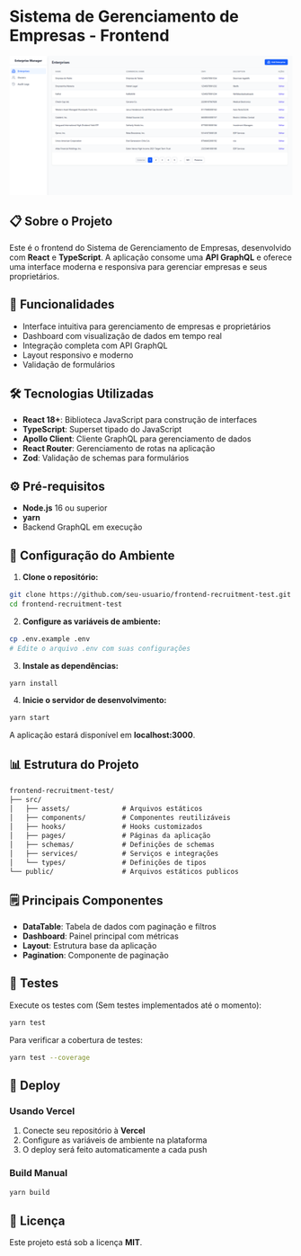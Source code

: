 # Sistema de Gerenciamento de Empresas - Frontend

<div align="center">
  <img src="src/assets/images/dashboard.png" alt="Dashboard do Sistema" width="600">
</div>

## 📋 Sobre o Projeto

Este é o frontend do Sistema de Gerenciamento de Empresas, desenvolvido com **React** e **TypeScript**. A aplicação consome uma **API GraphQL** e oferece uma interface moderna e responsiva para gerenciar empresas e seus proprietários.

## 🚀 Funcionalidades

- Interface intuitiva para gerenciamento de empresas e proprietários
- Dashboard com visualização de dados em tempo real
- Integração completa com API GraphQL
- Layout responsivo e moderno
- Validação de formulários

## 🛠️ Tecnologias Utilizadas

- **React 18+**: Biblioteca JavaScript para construção de interfaces
- **TypeScript**: Superset tipado do JavaScript
- **Apollo Client**: Cliente GraphQL para gerenciamento de dados
- **React Router**: Gerenciamento de rotas na aplicação
- **Zod**: Validação de schemas para formulários

## ⚙️ Pré-requisitos

- **Node.js** 16 ou superior
- **yarn**
- Backend GraphQL em execução

## 🔧 Configuração do Ambiente

1. **Clone o repositório:**

```bash
git clone https://github.com/seu-usuario/frontend-recruitment-test.git
cd frontend-recruitment-test
```

2. **Configure as variáveis de ambiente:**

```bash
cp .env.example .env
# Edite o arquivo .env com suas configurações
```

3. **Instale as dependências:**

```bash
yarn install
```

4. **Inicie o servidor de desenvolvimento:**

```bash
yarn start
```

A aplicação estará disponível em **localhost:3000**.

## 📊 Estrutura do Projeto

```
frontend-recruitment-test/
├── src/
│   ├── assets/             # Arquivos estáticos
│   ├── components/         # Componentes reutilizáveis
│   ├── hooks/              # Hooks customizados
│   ├── pages/              # Páginas da aplicação
│   ├── schemas/            # Definições de schemas
│   ├── services/           # Serviços e integrações
│   └── types/              # Definições de tipos
└── public/                 # Arquivos estáticos publicos
```

## 🗒️ Principais Componentes

- **DataTable**: Tabela de dados com paginação e filtros
- **Dashboard**: Painel principal com métricas
- **Layout**: Estrutura base da aplicação
- **Pagination**: Componente de paginação

## 🧪 Testes

Execute os testes com (Sem testes implementados até o momento):

```bash
yarn test
```

Para verificar a cobertura de testes:

```bash
yarn test --coverage
```

## 🚀 Deploy

### Usando Vercel

1. Conecte seu repositório à **Vercel**
2. Configure as variáveis de ambiente na plataforma
3. O deploy será feito automaticamente a cada push

### Build Manual

```bash
yarn build
```

## 📄 Licença

Este projeto está sob a licença **MIT**.